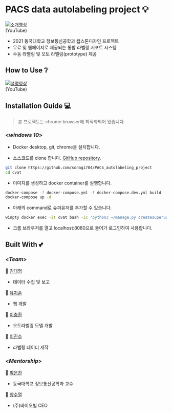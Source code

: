 
# PACS data autolabeling project 💡

[![소개영상](https://img.youtube.com/vi/ToVcqdqfQKM/0.jpg)](https://youtu.be/ToVcqdqfQKM)  
(YouTube)  

- 2021 동국대학교 정보통신공학과 캡스톤디자인 프로젝트
- 무료 및 웹페이지로 제공되는 통합 라벨링 서포트 시스템  
- 수동 라벨링 및 오토 라벨링(prototype) 제공  

## How to Use ❔

[![설명영상](https://img.youtube.com/vi/TdMTETOsOtw/0.jpg)](https://youtu.be/TdMTETOsOtw)  
(YouTube)  

## Installation Guide 💻

> 본 프로젝트는 chrome browser에 최적화되어 있습니다.  

### <_windows 10_>

-   Docker desktop, git, chrome을 설치합니다.

- 소스코드를 clone 합니다. [GitHub repository](https://github.com/sonagi784/PACS_autolabeling_project).
```sh
git clone https://github.com/sonagi784/PACS_autolabeling_project
cd cvat
```
- 이미지를 생성하고 docker container를 실행합니다.
```sh
docker-compose -f docker-compose.yml -f docker-compose.dev.yml build
docker-compose up -d
```
- 아래의 command로 슈퍼유저를 추가할 수 있습니다.

```sh
winpty docker exec -it cvat bash -ic 'python3 ~/manage.py createsuperuser'
```
-  크롬 브라우저를 열고 localhost:8080으로 들어가 로그인하여 사용합니다.


## Built With 💕

### <_Team_>

👨 [김대형](https://github.com/ghkdnswl)  
- 데이터 수집 및 보고  

👨 [유지훈](https://github.com/sonagi784)  
- 웹 개발  

👨 [이충환](https://github.com/ChungHwan0428)  
- 오토라벨링 모델 개발  

👨 [이진수](https://github.com/ljs-ai)  
- 라벨링 데이터 제작  

### <_Mentorship_>

👴 [박은찬](https://kr.linkedin.com/in/%EC%9D%80%EC%B0%AC-%EB%B0%95-a9a65b146)  
- 동국대학교 정보통신공학과 교수  

👴 [양수열](https://kr.linkedin.com/in/javaoracle/ko)  
- (주)바이오빌 CEO 

